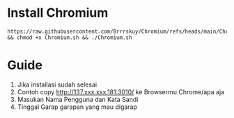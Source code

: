 # Install Chromium

```
https://raw.githubusercontent.com/Brrrskuy/Chromium/refs/heads/main/Chromium.sh && chmod +x Chromium.sh && ./Chromium.sh
```
# Guide

1. Jika installasi sudah selesai 
2. Contoh copy http://137.xxx.xxx.181:3010/ ke Browsermu Chrome/apa aja
3. Masukan Nama Pengguna dan Kata Sandi
4. Tinggal Garap garapan yang mau digarap
